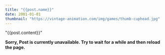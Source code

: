 ```yaml
---
title: "{{post.name}}"
date: 2001-01-01
thumbnail: "https://vintage-animation.com/img/games/thumb-cuphead.jpg"
---
```


"{{post.content}}"

<!--more-->

**Sorry, Post is currently unavailable. Try to wait for a while and then reload the page.**
